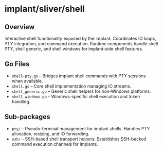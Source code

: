 # implant/sliver/shell

## Overview

Interactive shell functionality exposed by the implant. Coordinates IO loops, PTY integration, and command execution. Runtime components handle shell PTY, shell generic, and shell windows for implant-side shell features.

## Go Files

- `shell-pty.go` – Bridges implant shell commands with PTY sessions when available.
- `shell.go` – Core shell implementation managing IO streams.
- `shell_generic.go` – Generic shell helpers for non-Windows platforms.
- `shell_windows.go` – Windows-specific shell execution and token handling.

## Sub-packages

- `pty/` – Pseudo-terminal management for implant shells. Handles PTY allocation, resizing, and IO forwarding.
- `ssh/` – SSH-based shell transport helpers. Establishes SSH-backed command execution channels for implants.
